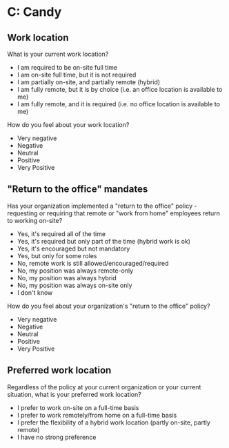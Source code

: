 # C: Candy

## Work location

What is your current work location?

- I am required to be on-site full time
- I am on-site full time, but it is not required
- I am partially on-site, and partially remote (hybrid)
- I am fully remote, but it is by choice (i.e. an office location is available to me)
- I am fully remote, and it is required (i.e. no office location is available to me)

How do you feel about your work location?

- Very negative
- Negative
- Neutral
- Positive
- Very Positive

## "Return to the office" mandates

Has your organization implemented a "return to the office" policy - requesting or requiring that remote or "work from home" employees return to working on-site?

- Yes, it's required all of the time
- Yes, it's required but only part of the time (hybrid work is ok)
- Yes, it's encouraged but not mandatory
- Yes, but only for some roles
- No, remote work is still allowed/encouraged/required
- No, my position was always remote-only
- No, my position was always hybrid
- No, my position was always on-site only
- I don't know

How do you feel about your organization's "return to the office" policy?

- Very negative
- Negative
- Neutral
- Positive
- Very Positive

## Preferred work location

Regardless of the policy at your current organization or your current situation, what is your preferred work location?

- I prefer to work on-site on a full-time basis
- I prefer to work remotely/from home on a full-time basis
- I prefer the flexibility of a hybrid work location (partly on-site, partly remote)
- I have no strong preference